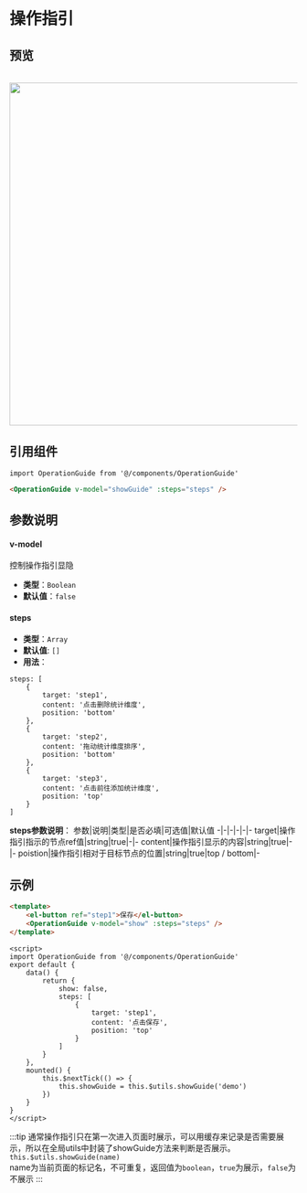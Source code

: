 # 操作指引

## 预览
<br>
<div align=center>
    <img src="@img/zujian/operationGuide.gif" height="600">
</div>

## 引用组件

```JS
import OperationGuide from '@/components/OperationGuide'
```
```HTML
<OperationGuide v-model="showGuide" :steps="steps" />
```

## 参数说明
#### v-model
控制操作指引显隐
- **类型**：`Boolean`
- **默认值**：`false`

#### steps
- **类型**：`Array`
- **默认值**: `[]`
- **用法**：
```JS
steps: [
    {
        target: 'step1',
        content: '点击删除统计维度',
        position: 'bottom'
    },
    {
        target: 'step2',
        content: '拖动统计维度排序',
        position: 'bottom'
    },
    {
        target: 'step3',
        content: '点击前往添加统计维度',
        position: 'top'
    }
]
```
**steps参数说明**：
参数|说明|类型|是否必填|可选值|默认值
-|-|-|-|-|-
target|操作指引指示的节点ref值|string|true|-|-
content|操作指引显示的内容|string|true|-|-
poistion|操作指引相对于目标节点的位置|string|true|top / bottom|-

## 示例
```HTML
<template>
    <el-button ref="step1">保存</el-button>
    <OperationGuide v-model="show" :steps="steps" />
</template>
```
```JS
<script>
import OperationGuide from '@/components/OperationGuide'
export default {
    data() {
        return {
            show: false,
            steps: [
                {
                    target: 'step1',
                    content: '点击保存',
                    position: 'top'
                }
            ]
        }
    },
    mounted() {
        this.$nextTick(() => {
            this.showGuide = this.$utils.showGuide('demo')
        })
    }
}
</script>
```

:::tip
通常操作指引只在第一次进入页面时展示，可以用缓存来记录是否需要展示，所以在全局utils中封装了showGuide方法来判断是否展示。
<br>
`this.$utils.showGuide(name)`
<br>
name为当前页面的标记名，不可重复，返回值为`boolean`，`true`为展示，`false`为不展示
:::
